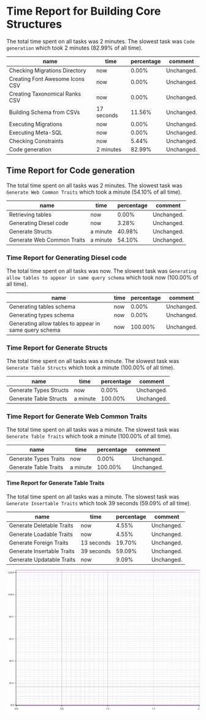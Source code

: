 # Time Report for Building Core Structures

The total time spent on all tasks was 2 minutes.
The slowest task was `Code generation` which took 2 minutes (82.99% of all time).

| name                            | time       | percentage | comment    |
|---------------------------------|------------|------------|------------|
| Checking Migrations Directory   | now        | 0.00%      | Unchanged. |
| Creating Font Awesome Icons CSV | now        | 0.00%      | Unchanged. |
| Creating Taxonomical Ranks CSV  | now        | 0.00%      | Unchanged. |
| Building Schema from CSVs       | 17 seconds | 11.56%     | Unchanged. |
| Executing Migrations            | now        | 0.00%      | Unchanged. |
| Executing Meta-SQL              | now        | 0.00%      | Unchanged. |
| Checking Constraints            | now        | 5.44%      | Unchanged. |
| Code generation                 | 2 minutes  | 82.99%     | Unchanged. |

## Time Report for Code generation

The total time spent on all tasks was 2 minutes.
The slowest task was `Generate Web Common Traits` which took a minute (54.10% of all time).

| name                       | time     | percentage | comment    |
|----------------------------|----------|------------|------------|
| Retrieving tables          | now      | 0.00%      | Unchanged. |
| Generating Diesel code     | now      | 3.28%      | Unchanged. |
| Generate Structs           | a minute | 40.98%     | Unchanged. |
| Generate Web Common Traits | a minute | 54.10%     | Unchanged. |

### Time Report for Generating Diesel code

The total time spent on all tasks was now.
The slowest task was `Generating allow tables to appear in same query schema` which took now (100.00% of all time).

| name                                                   | time | percentage | comment    |
|--------------------------------------------------------|------|------------|------------|
| Generating tables schema                               | now  | 0.00%      | Unchanged. |
| Generating types schema                                | now  | 0.00%      | Unchanged. |
| Generating allow tables to appear in same query schema | now  | 100.00%    | Unchanged. |

### Time Report for Generate Structs

The total time spent on all tasks was a minute.
The slowest task was `Generate Table Structs` which took a minute (100.00% of all time).

| name                   | time     | percentage | comment    |
|------------------------|----------|------------|------------|
| Generate Types Structs | now      | 0.00%      | Unchanged. |
| Generate Table Structs | a minute | 100.00%    | Unchanged. |

### Time Report for Generate Web Common Traits

The total time spent on all tasks was a minute.
The slowest task was `Generate Table Traits` which took a minute (100.00% of all time).

| name                  | time     | percentage | comment    |
|-----------------------|----------|------------|------------|
| Generate Types Traits | now      | 0.00%      | Unchanged. |
| Generate Table Traits | a minute | 100.00%    | Unchanged. |

#### Time Report for Generate Table Traits

The total time spent on all tasks was a minute.
The slowest task was `Generate Insertable Traits` which took 39 seconds (59.09% of all time).

| name                       | time       | percentage | comment    |
|----------------------------|------------|------------|------------|
| Generate Deletable Traits  | now        | 4.55%      | Unchanged. |
| Generate Loadable Traits   | now        | 4.55%      | Unchanged. |
| Generate Foreign Traits    | 13 seconds | 19.70%     | Unchanged. |
| Generate Insertable Traits | 39 seconds | 59.09%     | Unchanged. |
| Generate Updatable Traits  | now        | 9.09%      | Unchanged. |

![Plot](time_requirements_report.png)
